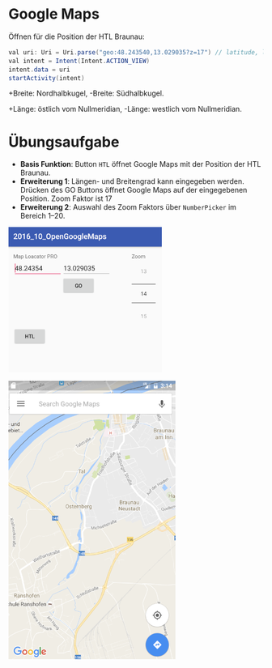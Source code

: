 # Google Maps


Öffnen für die Position der HTL Braunau:

```java
val uri: Uri = Uri.parse("geo:48.243540,13.029035?z=17") // latitude, longitude, zoom
val intent = Intent(Intent.ACTION_VIEW)
intent.data = uri
startActivity(intent)
```

+Breite: Nordhalbkugel, -Breite: Südhalbkugel.

+Länge: östlich vom Nullmeridian, -Länge: westlich vom Nullmeridian.



# Übungsaufgabe

- **Basis Funktion**: Button `HTL` öffnet Google Maps mit der Position der HTL Braunau.
- **Erweiterung 1**: Längen- und Breitengrad kann eingegeben werden. Drücken des GO Buttons öffnet Google Maps auf der eingegebenen Position. Zoom Faktor ist 17
- **Erweiterung 2**: Auswahl des Zoom Faktors über `NumberPicker` im Bereich 1–20.

![](fig_maps/screenshot1.png)


![](fig_maps/screenshot2.png)    


